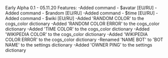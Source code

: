 Early Alpha 0.1 - 05.11.20
Features:
-Added command - $avatar [EU/RU]
-Added command - $random [EU/RU]
-Added command - $time [EU/RU]
-Added command - $wiki [EU/RU]
-Added 'RANDOM COLOR' to the cogs_color dictionary
-Added 'RANDOM COLOR ERROR' to the cogs_color dictionary
-Added 'TIME COLOR' to the cogs_color dictionary
-Added 'WIKIPEDIA COLOR' to the cogs_color dictionary
-Added 'WIKIPEDIA COLOR ERROR' to the cogs_color dictionary
-Renamed 'NAME BOT' to 'BOT NAME' to the settings dictionary
-Added 'OWNER PING' to the settings dictionary